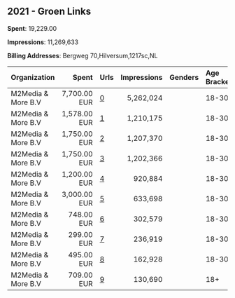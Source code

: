 ## 2021 - Groen Links 
**Spent**: 19,229.00

**Impressions**: 11,269,633

**Billing Addresses**: Bergweg 70,Hilversum,1217sc,NL

|Organization|Spent|Urls|Impressions|Genders|Age Brackets|Country Codes|
|:---|---:|:---|---:|:---|:---|:---|
|M2Media & More B.V|7,700.00 EUR|[0](https://www.snap.com/political-ads/asset/5f5936dd61cfb6a4da1c7f00c7bf7d540ce0f5f7b1ba24191f6436d5bd4b8415?mediaType=mp4)|5,262,024||18-30||
|M2Media & More B.V|1,578.00 EUR|[1](https://www.snap.com/political-ads/asset/09c0e68be4e5cf8157ca9bd4e9313f467f35c3cde8b6c0812074657320d7da39?mediaType=mp4)|1,210,175||18-30|netherlands|
|M2Media & More B.V|1,750.00 EUR|[2](https://www.snap.com/political-ads/asset/ad5d457932cb1c9306ab2e18b48193549e321fd696234fa0f9993d018ad3960d?mediaType=mp4)|1,207,370||18-30|netherlands|
|M2Media & More B.V|1,750.00 EUR|[3](https://www.snap.com/political-ads/asset/ad5d457932cb1c9306ab2e18b48193549e321fd696234fa0f9993d018ad3960d?mediaType=mp4)|1,202,366||18-30|netherlands|
|M2Media & More B.V|1,200.00 EUR|[4](https://www.snap.com/political-ads/asset/09c0e68be4e5cf8157ca9bd4e9313f467f35c3cde8b6c0812074657320d7da39?mediaType=mp4)|920,884||18-30|netherlands|
|M2Media & More B.V|3,000.00 EUR|[5](https://www.snap.com/political-ads/asset/780fe5729af19d3d293c81510e92df5b93ca0d14e9c23a247ff8b9666554f6d8?mediaType=mp4)|633,698||18-30|netherlands|
|M2Media & More B.V|748.00 EUR|[6](https://www.snap.com/political-ads/asset/09c0e68be4e5cf8157ca9bd4e9313f467f35c3cde8b6c0812074657320d7da39?mediaType=mp4)|302,579||18-30|netherlands|
|M2Media & More B.V|299.00 EUR|[7](https://www.snap.com/political-ads/asset/5f5936dd61cfb6a4da1c7f00c7bf7d540ce0f5f7b1ba24191f6436d5bd4b8415?mediaType=mp4)|236,919||18-30|netherlands|
|M2Media & More B.V|495.00 EUR|[8](https://www.snap.com/political-ads/asset/ad5d457932cb1c9306ab2e18b48193549e321fd696234fa0f9993d018ad3960d?mediaType=mp4)|162,928||18-30|netherlands|
|M2Media & More B.V|709.00 EUR|[9](https://www.snap.com/political-ads/asset/780fe5729af19d3d293c81510e92df5b93ca0d14e9c23a247ff8b9666554f6d8?mediaType=mp4)|130,690||18+|netherlands|
